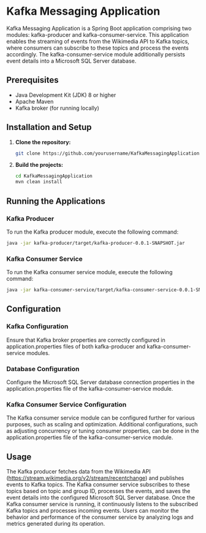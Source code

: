 # Kafka Messaging Application

Kafka Messaging Application is a Spring Boot application comprising two modules: kafka-producer and kafka-consumer-service. This application enables the streaming of events from the Wikimedia API to Kafka topics, where consumers can subscribe to these topics and process the events accordingly. The kafka-consumer-service module additionally persists event details into a Microsoft SQL Server database.

## Prerequisites

- Java Development Kit (JDK) 8 or higher
- Apache Maven
- Kafka broker (for running locally)

## Installation and Setup

1. **Clone the repository:**

    ```bash
    git clone https://github.com/yourusername/KafkaMessagingApplication.git
    ```

2. **Build the projects:**

    ```bash
    cd KafkaMessagingApplication
    mvn clean install
    ```

## Running the Applications

### Kafka Producer

To run the Kafka producer module, execute the following command:

```bash
java -jar kafka-producer/target/kafka-producer-0.0.1-SNAPSHOT.jar
```

### Kafka Consumer Service

To run the Kafka consumer service module, execute the following command:

```bash
java -jar kafka-consumer-service/target/kafka-consumer-service-0.0.1-SNAPSHOT.jar
```

## Configuration

### Kafka Configuration
Ensure that Kafka broker properties are correctly configured in application.properties files of both kafka-producer and kafka-consumer-service modules.

### Database Configuration
Configure the Microsoft SQL Server database connection properties in the application.properties file of the kafka-consumer-service module.

### Kafka Consumer Service Configuration
The Kafka consumer service module can be configured further for various purposes, such as scaling and optimization. Additional configurations, such as adjusting concurrency or tuning consumer properties, can be done in the application.properties file of the kafka-consumer-service module.

## Usage
The Kafka producer fetches data from the Wikimedia API (https://stream.wikimedia.org/v2/stream/recentchange) and publishes events to Kafka topics. The Kafka consumer service subscribes to these topics based on topic and group ID, processes the events, and saves the event details into the configured Microsoft SQL Server database.
Once the Kafka consumer service is running, it continuously listens to the subscribed Kafka topics and processes incoming events. Users can monitor the behavior and performance of the consumer service by analyzing logs and metrics generated during its operation.
